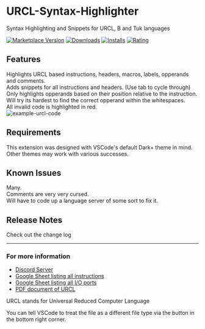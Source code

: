 # URCL-Syntax-Highlighter
Syntax Highlighting and Snippets for URCL, B and Tuk languages

[![Marketplace Version](https://vsmarketplacebadge.apphb.com/version-short/redcmd.urcl-b-syntax-highlighter.svg)](https://marketplace.visualstudio.com/items?itemName=redcmd.urcl-b-syntax-highlighter)
[![Downloads](https://vsmarketplacebadge.apphb.com/downloads-short/redcmd.urcl-b-syntax-highlighter.svg)](https://marketplace.visualstudio.com/items?itemName=redcmd.urcl-b-syntax-highlighter)
[![Installs](https://vsmarketplacebadge.apphb.com/installs-short/redcmd.urcl-b-syntax-highlighter.svg)](https://marketplace.visualstudio.com/items?itemName=redcmd.urcl-b-syntax-highlighter)
[![Rating](https://vsmarketplacebadge.apphb.com/rating-short/redcmd.urcl-b-syntax-highlighter.svg)](https://marketplace.visualstudio.com/items?itemName=redcmd.urcl-b-syntax-highlighter)


## Features
Highlights URCL based instructions, headers, macros, labels, opperands and comments.  
Adds snippets for all instructions and headers. (Use tab to cycle through)  
Only highlights opperands based on their position relative to the instruction.  
Will try its hardest to find the correct opperand within the whitespaces.  
All invalid code is highlighted in red.  
![example-urcl-code](https://cdn.discordapp.com/attachments/533946600607711232/868965880195870781/example-urcl-code.png)


## Requirements

This extension was designed with VSCode's default Dark+ theme in mind.  
Other themes may work with various successes.  

## Known Issues

Many.  
Comments are very very cursed.  
Will have to code up a language server of some sort to fix it.  


## Release Notes

Check out the change log

-----------------------------------------------------------------------------------------------------------

### For more information

* [Discord Server](https://discord.gg/Nv8jzWg5j8)
* [Google Sheet listing all instructions](https://docs.google.com/spreadsheets/d/1YUCj-J1KTTxho59_RsKWj9JZa96_mLqB-j_kK2pjqM8)
* [Google Sheet listing all I/O ports](https://docs.google.com/spreadsheets/d/1_ztRKWEm2LjHLb3Bxw0JOyZjJ9Drsj-hyOE-TFpwtS4)
* [PDF document of URCL](https://cdn.discordapp.com/attachments/787398705972117504/868100404926378044/URCL_Unnamed_Beta.pdf)

URCL stands for Universal Reduced Computer Language

You can tell VSCode to treat the file as a different file type via the button in the bottom right corner.